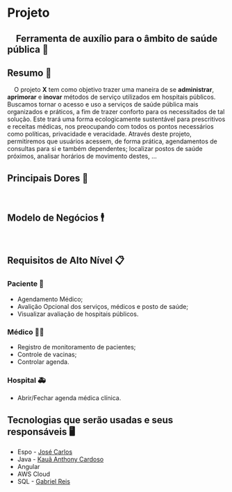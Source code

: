 # Projeto
&nbsp;&nbsp;&nbsp;&nbsp;Ferramenta de auxílio para o âmbito de saúde pública 🏥  
---
## Resumo 📝
&nbsp;&nbsp;&nbsp;&nbsp;O projeto **X** tem como objetivo trazer uma maneira de se **administrar**, **aprimorar** e **inovar** métodos de serviço utilizados em hospitais públicos. Buscamos tornar o acesso e uso a serviços de saúde pública mais organizados e práticos, a fim de trazer conforto para os necessitados de tal solução. Este trará uma forma ecologicamente sustentável para prescritivos e receitas médicas, nos preocupando com todos os pontos necessários como políticas, privacidade e veracidade. Através deste projeto, permitiremos que usuários acessem, de forma prática, agendamentos de consultas para si e também dependentes; localizar postos de saúde próximos, analisar horários de movimento destes, ...

  
## Principais Dores 🚩
&nbsp;&nbsp;&nbsp;&nbsp;  

## Modelo de Negócios 🕴️
&nbsp;&nbsp;&nbsp;&nbsp;  

## Requisitos de Alto Nível 📋 
### Paciente 👤  
* Agendamento Médico;
* Avalição Opcional dos serviços, médicos e posto de saúde;
* Visualizar avaliação de hospitais públicos.
### Médico 🧑‍⚕️
* Registro de monitoramento de pacientes;
* Controle de vacinas;
* Controlar agenda.
### Hospital 🚑
* Abrir/Fechar agenda médica clínica.

## Tecnologias que serão usadas e seus responsáveis 🖥️
* Espo - <a href="https://github.com/JoseCBJ">José Carlos</a>
* Java - <a href="https://github.com/kauanzin222">Kauã Anthony Cardoso</a>
* Angular
* AWS Cloud
* SQL - <a href="https://github.com/GabrielReis97">Gabriel Reis</a>
